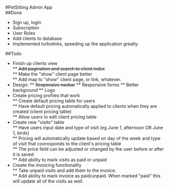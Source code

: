 #PetSitting Admin App  
##Done  

* Sign up, login
* Subscription
* User Roles
* Add clients to database  
* Implemented turbolinks, speeding up the application greatly.

##Todo  

* Finish up clients view  
** ~~Add pagination and search to client index~~  
** Make the "show" client page better  
** Add map to "show" client page, or link, whatever.  
* Design:
** ~~Responsive navbar~~
** Responsive forms
** Better background
** Logo
* Create pricing profiles that work  
** Create default pricing table for users  
** Have default pricing automatically applied to clients when they are created (client pricing table)  
** Allow users to edit client pricing table  
* Create new "visits" table  
** Have users input date and type of visit (eg June 1, afternoon OR June 1, birds)  
** Pricing will automatically update based on day of the week and type of visit that coorosponds to the client's pricing table  
** The price feild can be adjusted or changed by the user before or after it is saved  
** Add ability to mark visits as paid or unpaid  
* Create the invoicing functionality  
** Take unpaid visits and add them to the invoice.  
** Add ability to mark invoice as paid/unpaid. When marked "paid" this will update all of the visits as well.  